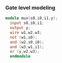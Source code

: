 ### Gate level modeling
```verilog
module mux(s0,i0,i1,y);
  input s0,i0,i1;
  output y;
  wire w1,w2,w3;
  not (w1,s0);
  and (w2,s0,i0);
  and (w3,w1,i1);
  or (y,w2,w3);
  endmodule
```
  
